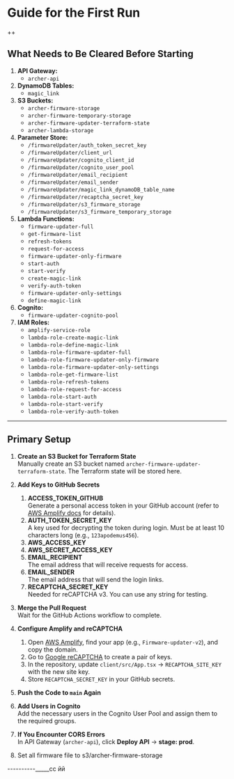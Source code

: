 # Guide for the First Run
++
## What Needs to Be Cleared Before Starting

1. **API Gateway:**
    - `archer-api`
2. **DynamoDB Tables:**
    - `magic_link`
3. **S3 Buckets:**
    - `archer-firmware-storage`
    - `archer-firmware-temporary-storage`
    - `archer-firmware-updater-terraform-state`
    - `archer-lambda-storage`
4. **Parameter Store:**
    - `/firmwareUpdater/auth_token_secret_key`
    - `/firmwareUpdater/client_url`
    - `/firmwareUpdater/cognito_client_id`
    - `/firmwareUpdater/cognito_user_pool`
    - `/firmwareUpdater/email_recipient`
    - `/firmwareUpdater/email_sender`
    - `/firmwareUpdater/magic_link_dynamoDB_table_name`
    - `/firmwareUpdater/recaptcha_secret_key`
    - `/firmwareUpdater/s3_firmware_storage`
    - `/firmwareUpdater/s3_firmware_temporary_storage`
5. **Lambda Functions:**
    - `firmware-updater-full`
    - `get-firmware-list`
    - `refresh-tokens`
    - `request-for-access`
    - `firmware-updater-only-firmware`
    - `start-auth`
    - `start-verify`
    - `create-magic-link`
    - `verify-auth-token`
    - `firmware-updater-only-settings`
    - `define-magic-link`
6. **Cognito:**
    - `firmware-updater-cognito-pool`
7. **IAM Roles:**
    - `amplify-service-role`
    - `lambda-role-create-magic-link`
    - `lambda-role-define-magic-link`
    - `lambda-role-firmware-updater-full`
    - `lambda-role-firmware-updater-only-firmware`
    - `lambda-role-firmware-updater-only-settings`
    - `lambda-role-get-firmware-list`
    - `lambda-role-refresh-tokens`
    - `lambda-role-request-for-access`
    - `lambda-role-start-auth`
    - `lambda-role-start-verify`
    - `lambda-role-verify-auth-token`

---

## Primary Setup

1. **Create an S3 Bucket for Terraform State**  
   Manually create an S3 bucket named `archer-firmware-updater-terraform-state`. The Terraform state will be stored here.

2. **Add Keys to GitHub Secrets**
    1. **ACCESS_TOKEN_GITHUB**  
       Generate a personal access token in your GitHub account (refer to [AWS Amplify docs](https://docs.aws.amazon.com/amplify/latest/userguide/setting-up-GitHub-access.html) for details).
    2. **AUTH_TOKEN_SECRET_KEY**  
       A key used for decrypting the token during login. Must be at least 10 characters long (e.g., `123apodemus456`).
    3. **AWS_ACCESS_KEY**
    4. **AWS_SECRET_ACCESS_KEY**
    5. **EMAIL_RECIPIENT**  
       The email address that will receive requests for access.
    6. **EMAIL_SENDER**  
       The email address that will send the login links.
    7. **RECAPTCHA_SECRET_KEY**  
       Needed for reCAPTCHA v3. You can use any string for testing.

3. **Merge the Pull Request**  
   Wait for the GitHub Actions workflow to complete.

4. **Configure Amplify and reCAPTCHA**
    1. Open [AWS Amplify](https://eu-central-1.console.aws.amazon.com/amplify/apps), find your app (e.g., `Firmware-updater-v2`), and copy the domain.
    2. Go to [Google reCAPTCHA](https://cloud.google.com/security/products/recaptcha) to create a pair of keys.
    3. In the repository, update `client/src/App.tsx` → `RECAPTCHA_SITE_KEY` with the new site key.
    4. Store `RECAPTCHA_SECRET_KEY` in your GitHub secrets.

5. **Push the Code to `main` Again**

6. **Add Users in Cognito**  
   Add the necessary users in the Cognito User Pool and assign them to the required groups.

7. **If You Encounter CORS Errors**  
   In API Gateway (`archer-api`), click **Deploy API** → **stage: prod**.
8. Set all firmware file to s3/archer-firmware-storage

----------_____сс
йй
